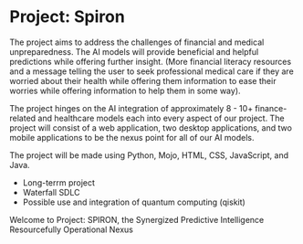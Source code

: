 # Project: Spiron

The project aims to address the challenges of financial and medical unpreparedness. The AI models will provide beneficial and helpful predictions while offering further insight. (More financial literacy resources and a message telling the user to seek professional medical care if they are worried about their health while offering them information to ease their worries while offering information to help them in some way).

The project hinges on the AI integration of approximately 8 - 10+ finance-related and healthcare models each into every aspect of our project. 
The project will consist of a web application, two desktop applications, and two mobile applications to be the nexus point for all of our AI models. 

The project will be made using Python, Mojo, HTML, CSS, JavaScript, and Java. 

- Long-terrm project
- Waterfall SDLC
- Possible use and integration of quantum computing (qiskit)

Welcome to Project: SPIRON, the Synergized Predictive Intelligence Resourcefully Operational Nexus
